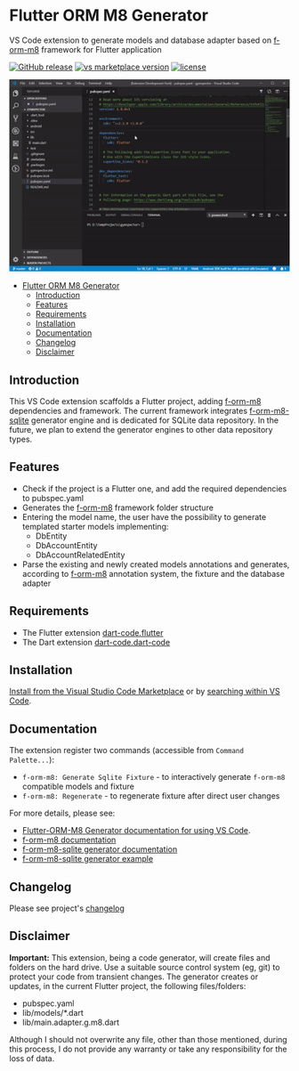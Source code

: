 # Flutter ORM M8 Generator

VS Code extension to generate models and database adapter based on [f-orm-m8](https://github.com/matei-tm/f-orm-m8) framework for Flutter application

[![GitHub release](https://img.shields.io/github/release-pre/matei-tm/vscode-f-orm-m8.svg)](https://github.com/matei-tm/vscode-f-orm-m8/releases/)
[![vs marketplace version](https://img.shields.io/visual-studio-marketplace/v/matei-tm.f-orm-m8-generator.svg)](https://marketplace.visualstudio.com/items?itemName=matei-tm.f-orm-m8-generator)
[![license](https://img.shields.io/github/license/matei-tm/vscode-f-orm-m8.svg)](LICENSE)

![Showcase](https://github.com/matei-tm/vscode-f-orm-m8/blob/develop/docs/media/showcase.gif?raw=true)

- [Flutter ORM M8 Generator](#flutter-orm-m8-generator)
  - [Introduction](#introduction)
  - [Features](#features)
  - [Requirements](#requirements)
  - [Installation](#installation)
  - [Documentation](#documentation)
  - [Changelog](#changelog)
  - [Disclaimer](#disclaimer)

## Introduction

This VS Code extension scaffolds a Flutter project, adding [f-orm-m8](https://github.com/matei-tm/f-orm-m8) dependencies and framework.
The current framework integrates [f-orm-m8-sqlite](https://github.com/matei-tm/f-orm-m8-sqlite) generator engine and is dedicated for SQLite data repository.
In the future, we plan to extend the generator engines to other data repository types.

## Features

- Check if the project is a Flutter one, and add the required dependencies to pubspec.yaml
- Generates the [f-orm-m8](https://github.com/matei-tm/f-orm-m8) framework folder structure
- Entering the model name, the user have the possibility to generate templated starter models implementing:
  *  DbEntity
  *  DbAccountEntity
  *  DbAccountRelatedEntity
- Parse the existing and newly created models annotations and generates, according to [f-orm-m8](https://github.com/matei-tm/f-orm-m8) annotation system, the fixture and the database adapter

## Requirements

- The Flutter extension [dart-code.flutter](https://github.com/Dart-Code/Flutter) 
- The Dart extension [dart-code.dart-code](https://github.com/Dart-Code/Dart-Code)

## Installation

[Install from the Visual Studio Code Marketplace](https://marketplace.visualstudio.com/items?itemName=matei-tm.f-orm-m8) or by [searching within VS Code](https://code.visualstudio.com/docs/editor/extension-gallery#_search-for-an-extension).

## Documentation

The extension register two commands (accessible from `Command Palette...`):

- `f-orm-m8: Generate Sqlite Fixture` - to interactively generate `f-orm-m8` compatible models and fixture
- `f-orm-m8: Regenerate` - to regenerate fixture after direct user changes

For more details, please see:

* [Flutter-ORM-M8 Generator documentation for using VS Code](https://matei-tm.github.io/vscode-f-orm-m8/).
* [f-orm-m8 documentation](https://github.com/matei-tm/f-orm-m8)
* [f-orm-m8-sqlite generator documentation](https://github.com/matei-tm/f-orm-m8-sqlite)
* [f-orm-m8-sqlite generator example](https://github.com/matei-tm/f-orm-m8-sqlite/tree/master/example)

## Changelog

Please see project's [changelog](https://github.com/matei-tm/vscode-f-orm-m8/blob/master/CHANGELOG.md) 

## Disclaimer

**Important:** 
This extension, being a code generator, will create files and folders on the hard drive. Use a suitable source control system (eg, git) to protect your code from transient changes. The generator creates or updates, in the current Flutter project, the following files/folders:

- pubspec.yaml
- lib/models/*.dart
- lib/main.adapter.g.m8.dart

Although I should not overwrite any file, other than those mentioned, during this process, I do not provide any warranty or take any responsibility for the loss of data.
